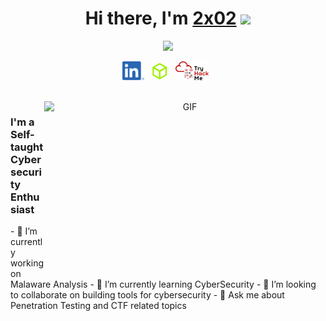 <div align="center">
   <h1>Hi there, I'm <a href="https://2x02.github.io/">2x02</a> <img src="https://media.giphy.com/media/hvRJCLFzcasrR4ia7z/giphy.gif" width="25px"> </h1>
   
   
   <img src="https://pronoun.cyou/x/y?subject=He&object=Him&height=20"> 
</div>

<p align='center'>
   <a href="https://www.linkedin.com/in/umesh-bhuyan/"><img height="30" src="LI-In-Bug.png"></a>&nbsp;&nbsp;
   <a href="https://www.hackthebox.eu/profile/197388"><img height="30" src="https://github.com/2x02/2x02/blob/master/HTB.png"></a>&nbsp;&nbsp;
   <a href="https://tryhackme.com/p/superhuman"><img height="30" src="https://github.com/2x02/2x02/blob/master/THMlogo.png"></a>&nbsp;&nbsp;
</p>
<p align="center">
<br />
<img align="right" height="270px" width="450px" alt="GIF" src="https://media.giphy.com/media/3FjEPbKqEPhPpmC8uY/giphy.gif" />
<p align="center">
  <h3> I'm a Self-taught Cybersecurity Enthusiast</h3>
</p>
- 🔭 I’m currently working on Malaware Analysis
- 🌱 I’m currently learning CyberSecurity
- 👯 I’m looking to collaborate on building tools for cybersecurity
- 💬 Ask me about Penetration Testing and CTF related topics
